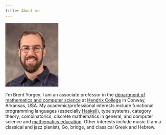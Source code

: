 ```yaml
---
title: About me
---
```


![](images/brent.jpg)

I'm Brent Yorgey. I am an associate professor in the [department of
mathematics and computer science](http://ozark.hendrix.edu/) at
[Hendrix College](http://www.hendrix.edu/) in Conway, Arkansas,
USA. My academic/professional interests include functional programming
languages (especially [Haskell](http://haskell.org/)), type systems,
category theory, combinatorics, discrete mathematics in general, and
computer science and [mathematics
education](http://www.mathlesstraveled.com/). Other interests include
music (I am a classical and jazz pianist), Go, bridge, and classical
Greek and Hebrew.
